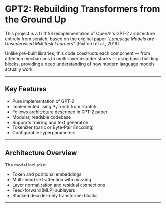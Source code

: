 # GPT2: Rebuilding Transformers from the Ground Up

This project is a faithful reimplementation of OpenAI's GPT-2 architecture entirely from scratch, based on the original paper _"Language Models are Unsupervised Multitask Learners"_ (Radford et al., 2019).

Unlike pre-built libraries, this code constructs each component — from attention mechanisms to multi-layer decoder stacks — using basic building blocks, providing a deep understanding of how modern language models actually work.

---

## Key Features

- Pure implementation of GPT-2
- Implemented using PyTorch from scratch
- Follows architecture described in GPT-2 paper
- Modular, readable codebase
- Supports training and text generation
- Tokenizer (basic or Byte-Pair Encoding)
- Configurable hyperparameters

---

## Architecture Overview

The model includes:
- Token and positional embeddings
- Multi-head self-attention with masking
- Layer normalization and residual connections
- Feed-forward (MLP) sublayers
- Stacked decoder-only transformer blocks

---

